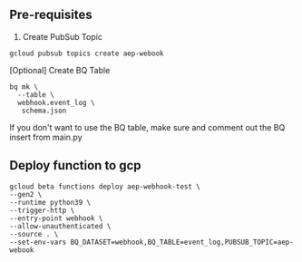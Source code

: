 ## Pre-requisites 

1) Create PubSub Topic
```
gcloud pubsub topics create aep-webook
```

[Optional] Create BQ Table
```
bq mk \
  --table \
  webhook.event_log \
   schema.json
```
If you don't want to use the BQ table, make sure and comment out the BQ insert from main.py


## Deploy function to gcp
```
gcloud beta functions deploy aep-webhook-test \
--gen2 \
--runtime python39 \
--trigger-http \
--entry-point webhook \
--allow-unauthenticated \
--source . \
--set-env-vars BQ_DATASET=webhook,BQ_TABLE=event_log,PUBSUB_TOPIC=aep-webook
```